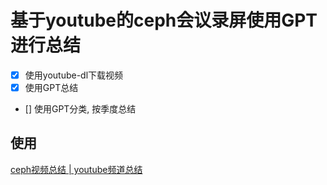 # 基于youtube的ceph会议录屏使用GPT进行总结


* [x] 使用youtube-dl下载视频
* [x] 使用GPT总结
* [] 使用GPT分类, 按季度总结


## 使用

[ceph视频总结 \| youtube频道总结](https://sean10.github.io/VideoSummary/)